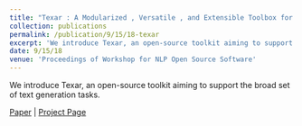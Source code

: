 ```yaml
---
title: "Texar : A Modularized , Versatile , and Extensible Toolbox for Text Generation"
collection: publications
permalink: /publication/9/15/18-texar
excerpt: 'We introduce Texar, an open-source toolkit aiming to support the broad set of text generation tasks.'
date: 9/15/18
venue: 'Proceedings of Workshop for NLP Open Source Software'
---
```

We introduce Texar, an open-source toolkit aiming to support the broad set of text generation tasks.

[Paper](https://hunterhector.github.io/files/papers/Hu_et_al._-_2018_-_Proceedings_of_Workshop_for_NLP_Open_Source_Software.pdf) \| [Project Page](https://github.com/asyml/texar)
